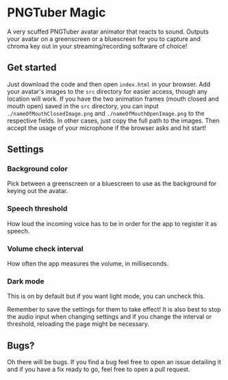 # PNGTuber Magic
A very scuffed PNGTuber avatar animator that reacts to sound. Outputs your avatar on a greenscreen or a bluescreen for you to capture and chroma key out in 
your streaming/recording software of choice!

## Get started
Just download the code and then open `index.html` in your browser. Add your avatar's images to the `src` directory for easier access, though any location will work.
If you have the two animation frames (mouth closed and mouth open) saved in the `src` directory, you can input 
`./nameOfMouthClosedImage.png` and `./nameOfMouthOpenImage.png` to the respective fields. In other cases, just copy the full path to the images.
Then accept the usage of your microphone if the browser asks and hit start!

## Settings

### Background color
Pick between a greenscreen or a bluescreen to use as the background for keying out the avatar.

### Speech threshold
How loud the incoming voice has to be in order for the app to register it as speech.

### Volume check interval
How often the app measures the volume, in milliseconds.

### Dark mode
This is on by default but if you want light mode, you can uncheck this.

Remember to save the settings for them to take effect! It is also best to stop the audio input when changing settings and if you change the interval or threshold, 
reloading the page might be necessary.

## Bugs?
Oh there will be bugs. If you find a bug feel free to open an issue detailing it and if you have a fix ready to go, feel free to open a pull request.
